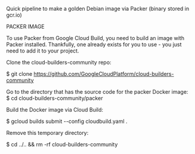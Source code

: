 Quick pipeline to make a golden Debian image via Packer (binary stored in gcr.io)

PACKER IMAGE

To use Packer from Google Cloud Build, you need to build an image with Packer installed. Thankfully, one already exists for you to use - you just need to add it to your project.

Clone the cloud-builders-community repo:

$ git clone https://github.com/GoogleCloudPlatform/cloud-builders-community

Go to the directory that has the source code for the packer Docker image:<br>
$ cd cloud-builders-community/packer


Build the Docker image via Cloud Build:

$ gcloud builds submit --config cloudbuild.yaml .


Remove this temporary directory:


$ cd ../.. && rm -rf cloud-builders-community
